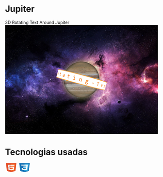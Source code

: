 # Jupiter
3D Rotating Text Around Jupiter
![Screenshot](https://github.com/VictorHugoAmaral/Jupiter/blob/main/assets/print.png)

# Tecnologias usadas

<img align="center" alt="Tinho-HTML" height="30" width="40" src="https://raw.githubusercontent.com/devicons/devicon/master/icons/html5/html5-original.svg">
<img align="center" alt="Tinho-CSS" height="30" width="40" src="https://raw.githubusercontent.com/devicons/devicon/master/icons/css3/css3-original.svg">
